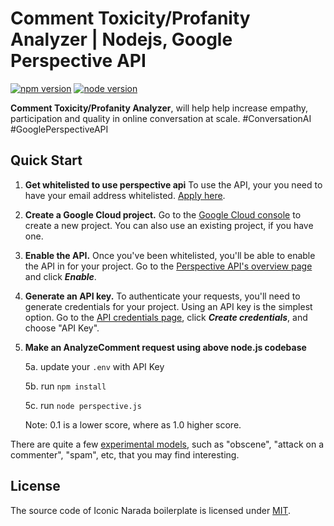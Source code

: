 # Comment Toxicity/Profanity Analyzer | Nodejs, Google Perspective API

[![npm version](https://img.shields.io/badge/npm-v6.4.1-blue.svg?style=flat)](https://opensource.org/licenses/MIT) [![node version](https://img.shields.io/badge/node-v8.12.0-blue.svg?style=flat)](https://opensource.org/licenses/MIT)

**Comment Toxicity/Profanity Analyzer**, will help help increase empathy, participation and quality in online conversation at scale. #ConversationAI #GooglePerspectiveAPI

## Quick Start

1.  **Get whitelisted to use perspective api** To use the API, your you need to have your email
    address whitelisted. [Apply here](https://www.perspectiveapi.com/). 

2.  **Create a Google Cloud project.** Go to the [Google Cloud
    console](https://console.developers.google.com/) to create a new project.
    You can also use an existing project, if you have one.

3.  **Enable the API.** Once you've been whitelisted, you'll be able to enable
    the API in for your project. Go to the [Perspective API's overview
    page](https://console.developers.google.com/apis/api/commentanalyzer.googleapis.com/overview)
    and click **_Enable_**. 
    
4.  **Generate an API key.** To authenticate your requests, you'll need to
    generate credentials for your project. Using an API key is the simplest
    option. Go to the [API credentials
    page](https://console.developers.google.com/apis/credentials), click
    **_Create credentials_**, and choose "API Key".

5.  **Make an AnalyzeComment request using above node.js codebase**

    5a. update your `.env` with API Key

    5b. run `npm install`
    
    5c. run `node perspective.js`   

    Note: 0.1 is a lower score, where as 1.0 higher score.
    
There are quite a few
[experimental models](https://github.com/conversationai/perspectiveapi/blob/master/api_reference.md#models),
such as "obscene", "attack on a commenter", "spam", etc, that you may find
interesting.

## License

The source code of Iconic Narada boilerplate is licensed under [MIT](https://opensource.org/licenses/MIT). 